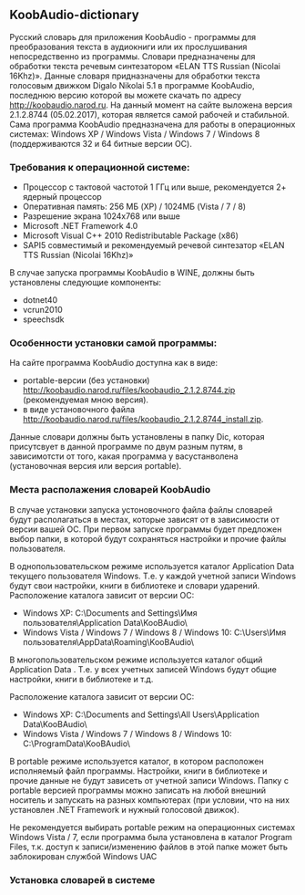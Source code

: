 ## KoobAudio-dictionary
Русский словарь для приложения KoobAudio - программы для преобразования текста в аудиокниги или их прослушивания непосредственно из программы. Словари предназначены для обработки текста речевым синтезатором «ELAN TTS Russian (Nicolai 16Khz)».
Данные словаря придназначены для обработки текста голосовым движком Digalo Nikolai 5.1 в программе KoobAudio, последнюю версию которой вы можете скачать по адресу http://koobaudio.narod.ru.
На данный момент на сайте выложена версия 2.1.2.8744 (05.02.2017), которая является самой рабочей и стабильной.
Сама программа KoobAudio предназначена для работы в операционных системах: Windows XP / Windows Vista / Windows 7 / Windows 8 (поддерживаются 32 и 64 битные версии ОС).

### Требования к операционной системе:

 - Процессор с тактовой частотой 1 ГГц или выше, рекомендуется 2+ ядерный процессор
 - Оперативная память: 256 МБ (XP) / 1024МБ (Vista / 7 / 8)
 - Разрешение экрана 1024x768 или выше
 - Microsoft .NET Framework 4.0
 - Microsoft Visual C++ 2010 Redistributable Package (x86)
 - SAPI5 совместимый и рекомендуемый речевой синтезатор «ELAN TTS Russian (Nicolai 16Khz)»
 
В случае запуска программы  KoobAudio в WINE, должны быть установлены следующие компоненты:
- dotnet40
- vcrun2010
- speechsdk
 
 ### Особенности установки самой программы:

На сайте программа KoobAudio доступна как в виде:
- portable-версии (без установки) http://koobaudio.narod.ru/files/koobaudio_2.1.2.8744.zip (рекомендуемая мною версия).
- в виде установочного файла http://koobaudio.narod.ru/files/koobaudio_2.1.2.8744_install.zip.

Данные словари должны быть установлены в папку Dic, которая присутсвует в данной программе по двум разным путям, в зависимотсти от того, какая программа у васустанволена (установочная версия или версия portable).

### Места располажения словарей KoobAudio
В случае установки запуска устоновочного файла файлы словарей будут располагаться в местах, которые зависят от  в зависимости  от версии вашей ОС.
При первом запуске программы будет предложен выбор папки, в которой будут сохраняться настройки и прочие файлы пользователя.

В однопользовательском режиме используется каталог Application Data текущего пользователя Windows. Т.е. у каждой учетной записи Windows будут свои настройки, книги в библиотеке и словари ударений.
Расположение каталога зависит от версии ОС:
-  Windows XP:		C:\Documents and Settings\Имя пользователя\Application Data\KooBAudio\
-  Windows Vista / Windows 7 /  Windows 8 /  Windows 10:	С:\Users\Имя пользователя\AppData\Roaming\KooBAudio\

В многопользовательском режиме используется каталог общий Application Data . Т.е. у всех учетных записей Windows будут общие настройки, книги в библиотеке и т.д.

Расположение каталога зависит от версии ОС:
- Windows XP:	C:\Documents and Settings\All Users\Application Data\KooBAudio\
- Windows Vista / Windows 7 /  Windows 8 /  Windows 10:			С:\ProgramData\KooBAudio\

 В portable режиме используется каталог, в котором расположен исполняемый файл программы. Настройки, книги в библиотеке и прочие данные не будут зависеть от учетной записи Windows. Папку с portable версией программы можно записать на любой внешний носитель и запускать на разных компьютерах (при условии, что на них установлен .NET Framework и нужный голосовой движок).

Не рекомендуется выбирать portable режим на операционных системах Windows Vista / 7, если программа была установлена в каталог Program Files, т.к. доступ к записи/изменению файлов в этой папке может быть заблокирован службой Windows UAC

### Установка словарей в системе
